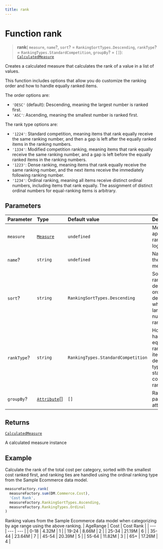 ```yaml
---
title: rank
---
```


# Function rank

> **rank**(
  `measure`,
  `name`?,
  `sort`? = `RankingSortTypes.Descending`,
  `rankType`? = `RankingTypes.StandardCompetition`,
  `groupBy`? = `[]`): [`CalculatedMeasure`](../../../interfaces/interface.CalculatedMeasure.md)

Creates a calculated measure that calculates the rank of a value in a list of values.

This function includes options that allow you do customize the ranking order and how to handle
equally ranked items.

The order options are:
+ `'DESC'` (default): Descending, meaning the largest number is ranked first.
+ `'ASC'`: Ascending, meaning the smallest number is ranked first.

The rank type options are:
+ `'1224'`: Standard competition, meaning items that rank equally receive the same ranking number,
  and then a gap is left after the equally ranked items in the ranking numbers.
+ `'1334'`: Modified competition ranking, meaning items that rank equally receive the same ranking number,
  and a gap is left before the equally ranked items in the ranking numbers.
+ `'1223'`: Dense ranking, meaning items that rank equally receive the same ranking number,
  and the next items receive the immediately following ranking number.
+ `'1234'`: Ordinal ranking, meaning all items receive distinct ordinal numbers,
  including items that rank equally. The assignment of distinct ordinal numbers for equal-ranking items is arbitrary.

## Parameters

| Parameter | Type | Default value | Description |
| :------ | :------ | :------ | :------ |
| `measure` | [`Measure`](../../../interfaces/interface.Measure.md) | `undefined` | Measure to apply the ranking logic to |
| `name`? | `string` | `undefined` | Name for the new measure |
| `sort`? | `string` | `RankingSortTypes.Descending` | Sorting for ranking. By default sort order is descending, where the largest number is ranked first. |
| `rankType`? | `string` | `RankingTypes.StandardCompetition` | How to handle equally ranked items. By default the type is standard competition ranking. |
| `groupBy`? | [`Attribute`](../../../interfaces/interface.Attribute.md)[] | `[]` | Rank partition attributes |

## Returns

[`CalculatedMeasure`](../../../interfaces/interface.CalculatedMeasure.md)

A calculated measure instance

## Example

Calculate the rank of the total cost per category, sorted with the smallest cost ranked first,
and ranking ties are handled using the ordinal ranking type from the Sample Ecommerce data model.
```ts
measureFactory.rank(
  measureFactory.sum(DM.Commerce.Cost),
  'Cost Rank',
  measureFactory.RankingSortTypes.Ascending,
  measureFactory.RankingTypes.Ordinal
)
```

Ranking values from the Sample Ecommerce data model when categorizing by age range using the above ranking.
| AgeRange | Cost | Cost Rank |
| --- | --- | --- |
| 0-18 | 4.32M | 1 |
| 19-24 | 8.66M | 2 |
| 25-34 | 21.19M | 6 |
| 35-44 | 23.64M | 7 |
| 45-54 | 20.39M | 5 |
| 55-64 | 11.82M | 3 |
| 65+ | 17.26M | 4 |

